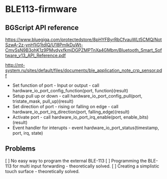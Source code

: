BLE113-firmware
===============

BGScript API reference
---------------------

https://www.bluegiga.com/protectedstore/8pHYFByrRbCfvauWLt5CMQ/NotSzwA-2z-ynH1iG1tdIQ/U18PmIkDuWt-CmvSsN9B3ohK1z9PMvdyxfkmjDGPZMPTnXa4GMbm/Bluetooth_Smart_Software_v13_API_Reference.pdf

http://mt-system.ru/sites/default/files/documents/ble_application_note_crp_sensor.pdf

* Set function of port - Input or output - call hardware_io_port_config_function(port, function)(result)
* Setup pull up or down - call hardware_io_port_config_pull(port, tristate_mask, pull_up)(result)
* Set direction of port - rising or falling on edge - call hardware_io_port_irq_direction(port, falling_edge)(result)
* Activate port - call hardware_io_port_irq_enable(port, enable_bits)(result)
* Event handler for interupts - event hardware_io_port_status(timestamp, port, irq, state)

Problems
-----------
[ ] No easy way to program the external BLE-113
[ ] Programming the BLE-113 for multi input forwarding - theoretically solved.
[ ] Creating a simplistic touch surface - theoretically solved.
